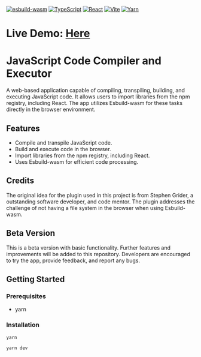 [![esbuild-wasm](https://img.shields.io/badge/esbuild--wasm-0.8.27-4a90e2?logo=javascript)](https://esbuild.github.io/)
[![TypeScript](https://img.shields.io/badge/TypeScript-%5E5.2.2-blue?logo=typescript)](https://www.typescriptlang.org/)
[![React](https://img.shields.io/badge/React-%5E18.2.0-61dafb?logo=react)](https://reactjs.org/)
[![Vite](https://img.shields.io/badge/Vite-%5E5.0.8-646cff?logo=vite)](https://vitejs.dev/)
[![Yarn](https://img.shields.io/badge/Yarn-latest-2c8ebb?logo=yarn)](https://yarnpkg.com/)

# Live Demo: <a href="https://code-editor-javascript.netlify.app/">Here</a>

# JavaScript Code Compiler and Executor

A web-based application capable of compiling, transpiling, building, and executing JavaScript code. It allows users to import libraries from the npm registry, including React. The app utilizes Esbuild-wasm for these tasks directly in the browser environment.

## Features

- Compile and transpile JavaScript code.
- Build and execute code in the browser.
- Import libraries from the npm registry, including React.
- Uses Esbuild-wasm for efficient code processing.

## Credits

The original idea for the plugin used in this project is from Stephen Grider, a outstanding software developer, and code mentor. The plugin addresses the challenge of not having a file system in the browser when using Esbuild-wasm.

## Beta Version

This is a beta version with basic functionality. Further features and improvements will be added to this repository. Developers are encouraged to try the app, provide feedback, and report any bugs.

## Getting Started

### Prerequisites

- yarn

### Installation

```
yarn

```

```
yarn dev
```
